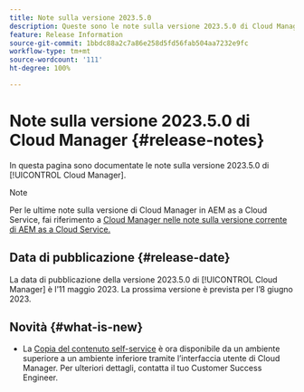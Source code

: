 ```yaml
---
title: Note sulla versione 2023.5.0
description: Queste sono le note sulla versione 2023.5.0 di Cloud Manager.
feature: Release Information
source-git-commit: 1bbdc88a2c7a86e258d5fd56fab504aa7232e9fc
workflow-type: tm+mt
source-wordcount: '111'
ht-degree: 100%

---
```



# Note sulla versione 2023.5.0 di Cloud Manager {#release-notes}

In questa pagina sono documentate le note sulla versione 2023.5.0 di [!UICONTROL Cloud Manager].

>[!NOTE]
>
>Per le ultime note sulla versione di Cloud Manager in AEM as a Cloud Service, fai riferimento a [Cloud Manager nelle note sulla versione corrente di AEM as a Cloud Service.](https://experienceleague.adobe.com/docs/experience-manager-cloud-service/content/implementing/using-cloud-manager/release-notes-cloud-manager/release-notes-cm-current.html?lang=it)

## Data di pubblicazione {#release-date}

La data di pubblicazione della versione 2023.5.0 di [!UICONTROL Cloud Manager] è l’11 maggio 2023. La prossima versione è prevista per l’8 giugno 2023.

## Novità {#what-is-new}

* La [Copia del contenuto self-service](/help/using/content-copy.md) è ora disponibile da un ambiente superiore a un ambiente inferiore tramite l’interfaccia utente di Cloud Manager. Per ulteriori dettagli, contatta il tuo Customer Success Engineer.
